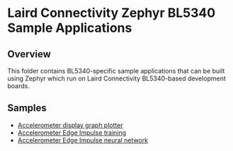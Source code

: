# Laird Connectivity Zephyr BL5340 Sample Applications

## Overview

This folder contains BL5340-specific sample applications that can be
built using Zephyr which run on Laird Connectivity BL5340-based
development boards.

## Samples

* [Accelerometer display graph plotter](./vib_display_demo)
* [Accelerometer Edge Impulse training](./vib_demo)
* [Accelerometer Edge Impulse neural network](./vib_run_demo)
